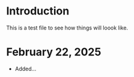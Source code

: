 # Introduction
This is a test file to see how things will loook like.

# February 22, 2025
* Added...